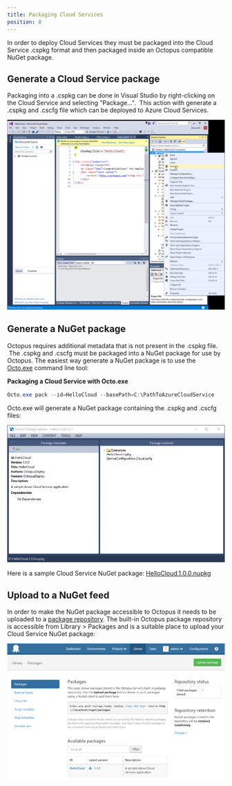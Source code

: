 ```yaml
---
title: Packaging Cloud Services
position: 0
---
```



In order to deploy Cloud Services they must be packaged into the Cloud Service .cspkg format and then packaged inside an Octopus compatible NuGet package.

## Generate a Cloud Service package


Packaging into a .cspkg can be done in Visual Studio by right-clicking on the Cloud Service and selecting "Package...".  This action with generate a .cspkg and .cscfg file which can be deployed to Azure Cloud Services.


![Packaging an Azure Cloud Service](/docs/images/3049365/3278541.png "Packaging an Azure Cloud Service width=500")

## Generate a NuGet package


Octopus requires additional metadata that is not present in the .cspkg file.  The .cspkg and .cscfg must be packaged into a NuGet package for use by Octopus. The easiest way generate a NuGet package is to use the [Octo.exe](/docs/packaging-applications/nuget-packages/using-octo.exe.md) command line tool:

**Packaging a Cloud Service with Octo.exe**

```powershell
Octo.exe pack --id=HelloCloud --basePath=C:\PathToAzureCloudService
```


Octo.exe will generate a NuGet package containing the .cspkg and .cscfg files:


![](/docs/images/3049365/3278542.png "width=500")


Here is a sample Cloud Service NuGet package: [HelloCloud.1.0.0.nupkg](https://download.octopusdeploy.com/demo/HelloCloud.1.0.0.nupkg)

## Upload to a NuGet feed


In order to make the NuGet package accessible to Octopus it needs to be uploaded to a [package repository](/docs/packaging-applications/package-repositories/index.md). The built-in Octopus package repository is accessible from Library > Packages and is a suitable place to upload your Cloud Service NuGet package:


![](/docs/images/3049331/3278524.png "width=500")
